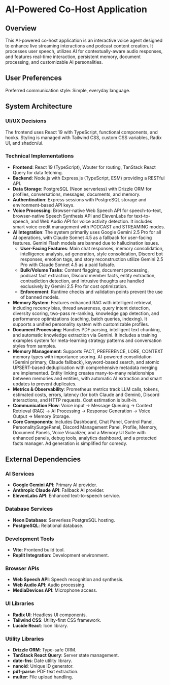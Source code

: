# AI-Powered Co-Host Application

## Overview
This AI-powered co-host application is an interactive voice agent designed to enhance live streaming interactions and podcast content creation. It processes user speech, utilizes AI for contextually-aware audio responses, and features real-time interaction, persistent memory, document processing, and customizable AI personalities.

## User Preferences
Preferred communication style: Simple, everyday language.

## System Architecture

### UI/UX Decisions
The frontend uses React 19 with TypeScript, functional components, and hooks. Styling is managed with Tailwind CSS, custom CSS variables, Radix UI, and shadcn/ui.

### Technical Implementations
- **Frontend**: React 19 (TypeScript), Wouter for routing, TanStack React Query for data fetching.
- **Backend**: Node.js with Express.js (TypeScript, ESM) providing a RESTful API.
- **Data Storage**: PostgreSQL (Neon serverless) with Drizzle ORM for profiles, conversations, messages, documents, and memory.
- **Authentication**: Express sessions with PostgreSQL storage and environment-based API keys.
- **Voice Processing**: Browser-native Web Speech API for speech-to-text, browser-native Speech Synthesis API and ElevenLabs for text-to-speech, and Web Audio API for voice activity detection. It includes smart voice credit management with PODCAST and STREAMING modes.
- **AI Integration**: The system primarily uses Google Gemini 2.5 Pro for all AI operations, with Claude Sonnet 4.5 as a fallback for user-facing features. Gemini Flash models are banned due to hallucination issues.
    - **User-Facing Features**: Main chat responses, memory consolidation, intelligence analysis, ad generation, style consolidation, Discord bot responses, emotion tags, and story reconstruction utilize Gemini 2.5 Pro with Claude Sonnet 4.5 as a paid failsafe.
    - **Bulk/Volume Tasks**: Content flagging, document processing, podcast fact extraction, Discord member facts, entity extraction, contradiction detection, and intrusive thoughts are handled exclusively by Gemini 2.5 Pro for cost optimization.
    - **Enforcement**: Runtime checks and validation points prevent the use of banned models.
- **Memory System**: Features enhanced RAG with intelligent retrieval, including recency bias, thread awareness, query intent detection, diversity scoring, two-pass re-ranking, knowledge gap detection, and performance optimizations (caching, batch queries, indexing). It supports a unified personality system with customizable profiles.
- **Document Processing**: Handles PDF parsing, intelligent text chunking, and automatic knowledge extraction via Gemini. It includes a training examples system for meta-learning strategy patterns and conversation styles from samples.
- **Memory Management**: Supports FACT, PREFERENCE, LORE, CONTEXT memory types with importance scoring. AI-powered consolidation (Gemini primary, Claude fallback), keyword-based search, and atomic UPSERT-based deduplication with comprehensive metadata merging are implemented. Entity linking creates many-to-many relationships between memories and entities, with automatic AI extraction and smart updates to prevent duplicates.
- **Metrics & Observability**: Prometheus metrics track LLM calls, tokens, estimated costs, errors, latency (for both Claude and Gemini), Discord interactions, and HTTP requests. Cost estimation is built-in.
- **Communication Flow**: Voice input -> Message Queuing -> Context Retrieval (RAG) -> AI Processing -> Response Generation -> Voice Output -> Memory Storage.
- **Core Components**: Includes Dashboard, Chat Panel, Control Panel, PersonalitySurgePanel, Discord Management Panel, Profile, Memory, Document Panels, Voice Visualizer, and a Memory UI Suite with enhanced panels, debug tools, analytics dashboard, and a protected facts manager. Ad generation is simplified for comedy.

## External Dependencies

### AI Services
- **Google Gemini API**: Primary AI provider.
- **Anthropic Claude API**: Fallback AI provider.
- **ElevenLabs API**: Enhanced text-to-speech service.

### Database Services
- **Neon Database**: Serverless PostgreSQL hosting.
- **PostgreSQL**: Relational database.

### Development Tools
- **Vite**: Frontend build tool.
- **Replit Integration**: Development environment.

### Browser APIs
- **Web Speech API**: Speech recognition and synthesis.
- **Web Audio API**: Audio processing.
- **MediaDevices API**: Microphone access.

### UI Libraries
- **Radix UI**: Headless UI components.
- **Tailwind CSS**: Utility-first CSS framework.
- **Lucide React**: Icon library.

### Utility Libraries
- **Drizzle ORM**: Type-safe ORM.
- **TanStack React Query**: Server state management.
- **date-fns**: Date utility library.
- **nanoid**: Unique ID generator.
- **pdf-parse**: PDF text extraction.
- **multer**: File upload handling.